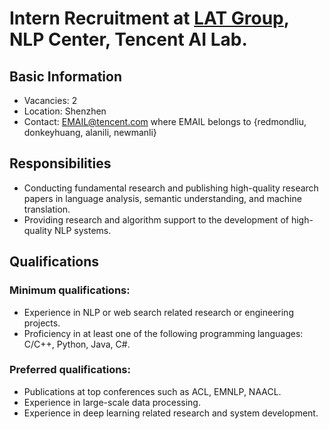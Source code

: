 # Intern Recruitment at [LAT Group](lat.md), NLP Center, Tencent AI Lab. 

## Basic Information  

- Vacancies: 2
- Location: Shenzhen
- Contact: EMAIL@tencent.com where EMAIL belongs to {redmondliu, donkeyhuang, alanili, newmanli}


## Responsibilities
- Conducting fundamental research and publishing high-quality research papers in language analysis, semantic understanding, and machine translation.
- Providing research and algorithm support to the development of high-quality NLP systems.


## Qualifications
### Minimum qualifications:
- Experience in NLP or web search related research or engineering projects.
- Proficiency in at least one of the following programming languages: C/C++, Python, Java, C#.


### Preferred qualifications:
- Publications at top conferences such as ACL, EMNLP, NAACL.
- Experience in large-scale data processing.
- Experience in deep learning related research and system development.
